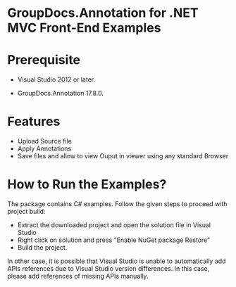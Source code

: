 
# GroupDocs.Annotation for .NET MVC Front-End Examples


# Prerequisite

+ Visual Studio 2012 or later.

+ GroupDocs.Annotation 17.8.0.

# Features

+ Upload Source file
+ Apply Annotations
+ Save files and allow to view Ouput in viewer using any standard Browser


# How to Run the Examples?

The package contains C# examples. Follow the given steps to proceed with project build:

* Extract the downloaded project and open the solution file in Visual Studio
* Right click on solution and press "Enable NuGet package Restore"
* Build the project.

In other case, it is possible that Visual Studio is unable to automatically add APIs references due to Visual Studio version differences. In this case, please add references of missing APIs manually.
